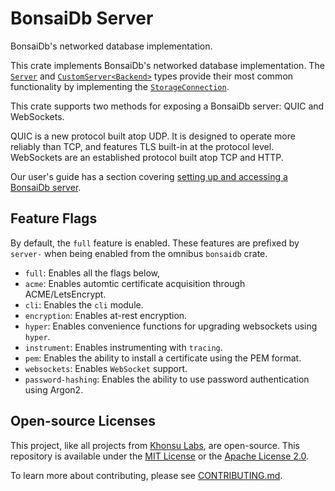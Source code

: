 # BonsaiDb Server

BonsaiDb's networked database implementation.

This crate implements BonsaiDb's networked database implementation. The
[`Server`](https://dev.bonsaidb.io/main/docs/bonsaidb_server/type.Server.html) and [`CustomServer<Backend>`](https://dev.bonsaidb.io/main/docs/bonsaidb_server/struct.CustomServer.html)
types provide their most common functionality by implementing the
[`StorageConnection`](https://dev.bonsaidb.io/main/docs/bonsaidb/core/connection/trait.StorageConnection.html).

This crate supports two methods for exposing a BonsaiDb server: QUIC and
WebSockets.

QUIC is a new protocol built atop UDP. It is designed to operate more
reliably than TCP, and features TLS built-in at the protocol level.
WebSockets are an established protocol built atop TCP and HTTP.

Our user's guide has a section covering [setting up and accessing a BonsaiDb
server](https://dev.bonsaidb.io/release/guide/integration/server.html).

## Feature Flags

By default, the `full` feature is enabled. These features are prefixed by
`server-` when being enabled from the omnibus `bonsaidb` crate.

- `full`: Enables all the flags below,
- `acme`: Enables automtic certificate acquisition through ACME/LetsEncrypt.
- `cli`: Enables the `cli` module.
- `encryption`: Enables at-rest encryption.
- `hyper`: Enables convenience functions for upgrading websockets using `hyper`.
- `instrument`: Enables instrumenting with `tracing`.
- `pem`: Enables the ability to install a certificate using the PEM format.
- `websockets`: Enables `WebSocket` support.
- `password-hashing`: Enables the ability to use password authentication
  using Argon2.

## Open-source Licenses

This project, like all projects from [Khonsu Labs](https://khonsulabs.com/), are
open-source. This repository is available under the [MIT License](./LICENSE-MIT)
or the [Apache License 2.0](./LICENSE-APACHE).

To learn more about contributing, please see [CONTRIBUTING.md](./CONTRIBUTING.md).
